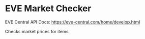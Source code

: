 EVE Market Checker
==================

EVE Central API Docs:  https://eve-central.com/home/develop.html

Checks market prices for items





